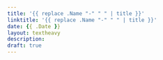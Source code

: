 ```yaml
---
title: '{{ replace .Name "-" " " | title }}'
linktitle: '{{ replace .Name "-" " " | title }}'
date: {{ .Date }}
layout: textheavy
description:
draft: true
---
```


